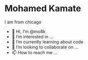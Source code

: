 # Mohamed Kamate 
I am from chicago

- 👋 Hi, I’m @mo8k
- 👀 I’m interested in ...
- 🌱 I’m currently learning about code
- 💞️ I’m looking to collaborate on ...
- 📫 How to reach me ...

<!---
mo8k/mo8k is a ✨ special ✨ repository because its `README.md` (this file) appears on your GitHub profile.
You can click the Preview link to take a look at your changes.
--->
